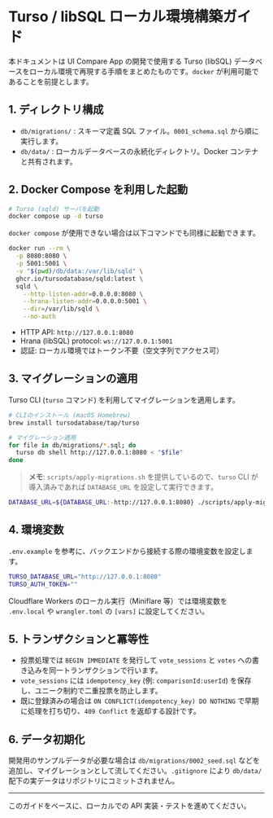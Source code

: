 # Turso / libSQL ローカル環境構築ガイド

本ドキュメントは UI Compare App の開発で使用する Turso (libSQL) データベースをローカル環境で再現する手順をまとめたものです。`docker` が利用可能であることを前提とします。

## 1. ディレクトリ構成
- `db/migrations/` : スキーマ定義 SQL ファイル。`0001_schema.sql` から順に実行します。
- `db/data/` : ローカルデータベースの永続化ディレクトリ。Docker コンテナと共有されます。

## 2. Docker Compose を利用した起動
```bash
# Turso (sqld) サーバを起動
docker compose up -d turso
```

`docker compose` が使用できない場合は以下コマンドでも同様に起動できます。
```bash
docker run --rm \
  -p 8080:8080 \
  -p 5001:5001 \
  -v "$(pwd)/db/data:/var/lib/sqld" \
  ghcr.io/tursodatabase/sqld:latest \
  sqld \
    --http-listen-addr=0.0.0.0:8080 \
    --hrana-listen-addr=0.0.0.0:5001 \
    --dir=/var/lib/sqld \
    --no-auth
```

- HTTP API: `http://127.0.0.1:8080`
- Hrana (libSQL) protocol: `ws://127.0.0.1:5001`
- 認証: ローカル環境ではトークン不要（空文字列でアクセス可）

## 3. マイグレーションの適用
Turso CLI (`turso` コマンド) を利用してマイグレーションを適用します。

```bash
# CLIのインストール (macOS Homebrew)
brew install tursodatabase/tap/turso

# マイグレーション適用
for file in db/migrations/*.sql; do
  turso db shell http://127.0.0.1:8080 < "$file"
done
```

> **メモ**: `scripts/apply-migrations.sh` を提供しているので、`turso` CLI が導入済みであれば `DATABASE_URL` を設定して実行できます。

```bash
DATABASE_URL=${DATABASE_URL:-http://127.0.0.1:8080} ./scripts/apply-migrations.sh
```

## 4. 環境変数
`.env.example` を参考に、バックエンドから接続する際の環境変数を設定します。

```bash
TURSO_DATABASE_URL="http://127.0.0.1:8080"
TURSO_AUTH_TOKEN=""
```

Cloudflare Workers のローカル実行（Miniflare 等）では環境変数を `.env.local` や `wrangler.toml` の `[vars]` に設定してください。

## 5. トランザクションと冪等性
- 投票処理では `BEGIN IMMEDIATE` を発行して `vote_sessions` と `votes` への書き込みを同一トランザクションで行います。
- `vote_sessions` には `idempotency_key` (例: `comparisonId:userId`) を保存し、ユニーク制約で二重投票を防止します。
- 既に登録済みの場合は `ON CONFLICT(idempotency_key) DO NOTHING` で早期に処理を打ち切り、`409 Conflict` を返却する設計です。

## 6. データ初期化
開発用のサンプルデータが必要な場合は `db/migrations/0002_seed.sql` などを追加し、マイグレーションとして流してください。`.gitignore` により `db/data/` 配下の実データはリポジトリにコミットされません。

---
このガイドをベースに、ローカルでの API 実装・テストを進めてください。
